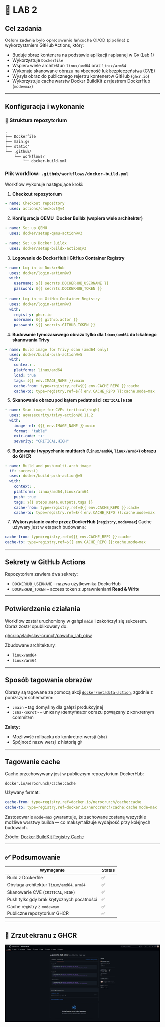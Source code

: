 # 🐳 LAB 2  

## Cel zadania

Celem zadania było opracowanie łańcucha CI/CD (pipeline) z wykorzystaniem GitHub Actions, który:

- Buduje obraz kontenera na podstawie aplikacji napisanej w Go (Lab 1)
- Wykorzystuje `Dockerfile`
- Wspiera wiele architektur: `linux/amd64` oraz `linux/arm64`
- Wykonuje skanowanie obrazu na obecność luk bezpieczeństwa (CVE)
- Wysyła obraz do publicznego rejestru kontenerów GitHub (`ghcr.io`)
- Wykorzystuje cache warstw Docker BuildKit z rejestrem DockerHub (`mode=max`)

---

##  Konfiguracja i wykonanie

### 📁 Struktura repozytorium

```
.
├── Dockerfile
├── main.go
├── static/
└── .github/
    └── workflows/
        └── docker-build.yml
```

### Plik workflow: `.github/workflows/docker-build.yml`

Workflow wykonuje następujące kroki:

1. **Checkout repozytorium**
```yaml
- name: Checkout repository
  uses: actions/checkout@v4
```

2. **Konfiguracja QEMU i Docker Buildx (wspiera wiele architektur)**
```yaml
- name: Set up QEMU
  uses: docker/setup-qemu-action@v3

- name: Set up Docker Buildx
  uses: docker/setup-buildx-action@v3
```

3. **Logowanie do DockerHub i GitHub Container Registry**
```yaml
- name: Log in to DockerHub
  uses: docker/login-action@v3
  with:
    username: ${{ secrets.DOCKERHUB_USERNAME }}
    password: ${{ secrets.DOCKERHUB_TOKEN }}

- name: Log in to GitHub Container Registry
  uses: docker/login-action@v3
  with:
    registry: ghcr.io
    username: ${{ github.actor }}
    password: ${{ secrets.GITHUB_TOKEN }}
```

4. **Budowanie tymczasowego obrazu tylko dla `linux/amd64` do lokalnego skanowania Trivy**
```yaml
- name: Build image for Trivy scan (amd64 only)
  uses: docker/build-push-action@v5
  with:
    context: .
    platforms: linux/amd64
    load: true
    tags: ${{ env.IMAGE_NAME }}:main
    cache-from: type=registry,ref=${{ env.CACHE_REPO }}:cache
    cache-to: type=registry,ref=${{ env.CACHE_REPO }}:cache,mode=max
```

5. **Skanowanie obrazu pod kątem podatności `CRITICAL` i `HIGH`**
```yaml
- name: Scan image for CVEs (critical/high)
  uses: aquasecurity/trivy-action@0.11.2
  with:
    image-ref: ${{ env.IMAGE_NAME }}:main
    format: "table"
    exit-code: "1"
    severity: "CRITICAL,HIGH"
```

6. **Budowanie i wypychanie multiarch (`linux/amd64`, `linux/arm64`) obrazu do GHCR**
```yaml
- name: Build and push multi-arch image
  if: success()
  uses: docker/build-push-action@v5
  with:
    context: .
    platforms: linux/amd64,linux/arm64
    push: true
    tags: ${{ steps.meta.outputs.tags }}
    cache-from: type=registry,ref=${{ env.CACHE_REPO }}:cache
    cache-to: type=registry,ref=${{ env.CACHE_REPO }}:cache,mode=max
```

7. **Wykorzystanie cache przez DockerHub (`registry`, `mode=max`)**
Cache używany jest w etapach budowania:
```yaml
cache-from: type=registry,ref=${{ env.CACHE_REPO }}:cache
cache-to: type=registry,ref=${{ env.CACHE_REPO }}:cache,mode=max
```

---

## Sekrety w GitHub Actions

Repozytorium zawiera dwa sekrety:

- `DOCKERHUB_USERNAME` – nazwa użytkownika DockerHub
- `DOCKERHUB_TOKEN` – access token z uprawnieniami **Read & Write**

---

## Potwierdzenie działania

Workflow został uruchomiony w gałęzi `main` i zakończył się sukcesem. Obraz został opublikowany do:

[ghcr.io/vladyslav-crunch/pawcho_lab_obw](https://github.com/vladyslav-crunch/PAwChO_LAB_OBW/pkgs/container/pawcho_lab_obw)

Zbudowane architektury:
- `linux/amd64`
- `linux/arm64`

---

## Sposób tagowania obrazów

Obrazy są tagowane za pomocą akcji [`docker/metadata-action`](https://github.com/docker/metadata-action), zgodnie z poniższym schematem:

- `:main` – tag domyślny dla gałęzi produkcyjnej
- `:sha-<skrót>` – unikalny identyfikator obrazu powiązany z konkretnym commitem

**Zalety:**
- Możliwość rollbacku do konkretnej wersji (`sha`)
- Spójność nazw wersji z historią git

---

## Tagowanie cache

Cache przechowywany jest w publicznym repozytorium DockerHub:

```
docker.io/nerocrunch/cache:cache
```

Używany format:

```yaml
cache-from: type=registry,ref=docker.io/nerocrunch/cache:cache
cache-to: type=registry,ref=docker.io/nerocrunch/cache:cache,mode=max
```

Zastosowanie `mode=max` gwarantuje, że zachowane zostaną wszystkie możliwe warstwy builda — co maksymalizuje wydajność przy kolejnych budowach.

Źródło: [Docker BuildKit Registry Cache](https://docs.docker.com/build/cache/backends/registry/)

---

## ✅ Podsumowanie

| Wymaganie                                   | Status |
|--------------------------------------------|--------|
| Build z Dockerfile                         | ✅     |
| Obsługa architektur `linux/amd64`, `arm64` | ✅     |
| Skanowanie CVE (`CRITICAL`, `HIGH`)        | ✅     |
| Push tylko gdy brak krytycznych podatności | ✅     |
| Cache registry z `mode=max`                | ✅     |
| Publiczne repozytorium GHCR                | ✅     |

---

## 📸 Zrzut ekranu z GHCR

![Zrut GHCR](/images/ghcr.png)




